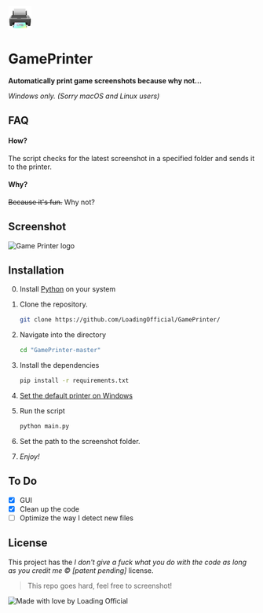 ![Game Printer logo](resources/icons/GamePrinter.png)
# **GamePrinter**

**Automatically print game screenshots because why not...**

_Windows only. (Sorry macOS and Linux users)_

## FAQ
#### How?
The script checks for the latest screenshot in a specified folder and sends it to the printer. 

#### Why?
~~Because it's fun.~~
Why not?

## Screenshot
![Game Printer logo](https://i.imgur.com/Prblgi7.png)

## Installation

0. Install [Python](https://python.org/)  on your system

1. Clone the repository.
    ```bash
    git clone https://github.com/LoadingOfficial/GamePrinter/
    ```

2. Navigate into the directory
    ```bash
    cd "GamePrinter-master"
    ```

3. Install the dependencies
    ```bash
    pip install -r requirements.txt
    ```

4. [Set the default printer on Windows](https://support.microsoft.com/en-us/windows/how-to-set-a-default-printer-in-windows-10-e10cf8b8-e596-b102-bf84-c41022b5036f#:~:text=To%20choose%20a%20default%20printer,default%20printer%20on%20your%20own.)

5. Run the script
    ```bash
    python main.py
    ```

6. Set the path to the screenshot folder.

7. *Enjoy!*

## To Do
- [x] GUI
- [x] Clean up the code
- [ ] Optimize the way I detect new files

## License
This project has the _I don't give a fuck what you do with the code as long as you credit me © [patent pending]_ license.

> This repo goes hard, feel free to screenshot!

![Made with love by Loading Official](https://i.imgur.com/HS1Tqgm.png)
